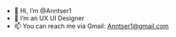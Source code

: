 - 👋 Hi, I’m @Anntser1 
- 👀 I’m an UX UI Designer
- 📫 You can reach me via Gmail: Anntser1@gmail.com

<!---
Anntser1/Anntser1 is a ✨ special ✨ repository because its `README.md` (this file) appears on your GitHub profile.
You can click the Preview link to take a look at your changes.
--->
